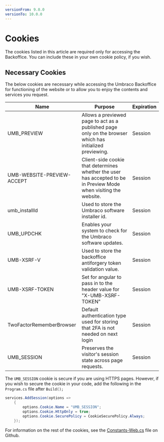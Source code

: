 ```yaml
---
versionFrom: 9.0.0
versionTo: 10.0.0
---
```


# Cookies

The cookies listed in this article are required only for accessing the Backoffice. You can include these in your own cookie policy, if you wish.

## Necessary Cookies

The below cookies are necessary while accessing the Umbraco Backoffice for functioning of the website or to allow you to enjoy the contents and services you request.

| Name                       | Purpose                                                                                                           | Expiration |
|----------------------------|-------------------------------------------------------------------------------------------------------------------|------------|
| UMB_PREVIEW                | Allows a previewed page to act as a published page only on the browser which has initialized previewing.          | Session    |
| UMB-WEBSITE-PREVIEW-ACCEPT | Client-side cookie that determines whether the user has accepted to be in Preview Mode when visiting the website. | Session    |
| umb_installId              | Used to store the Umbraco software installer id.                                                                  | Session    |
| UMB_UPDCHK                 | Enables your system to check for the Umbraco software updates.                                                    | Session    |
| UMB-XSRF-V                 | Used to store the backoffice antiforgery token validation value.                                                  | Session    |
| UMB-XSRF-TOKEN             | Set for angular to pass in to the header value for "X-UMB-XSRF-TOKEN"                                             | Session    |
| TwoFactorRememberBrowser   | Default authentication type used for storing that 2FA is not needed on next login                                 | Session    |
| UMB_SESSION                | Preserves the visitor's session state across page requests.                                                       | Session    |

The `UMB_SESSION` cookie is secure if you are using HTTPS pages. However, if you wish to secure the cookie in your code, add the following in the `Program.cs` file after `Build();`

```cs
services.AddSession(options =>
    {
        options.Cookie.Name = "UMB_SESSION";
        options.Cookie.HttpOnly = true;
        options.Cookie.SecurePolicy = CookieSecurePolicy.Always;
    });
```

For information on the rest of the cookies, see the [Constants-Web.cs](https://github.com/umbraco/Umbraco-CMS/blob/5bfab13dc5a268714aad2426a2b68ab5561a6407/src/Umbraco.Core/Constants-Web.cs) file on Github.
